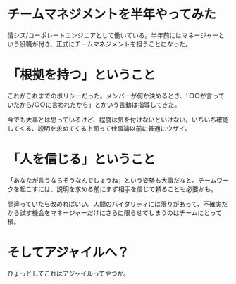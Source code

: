 # チームマネジメントを半年やってみた

情シス/コーポレートエンジニアとして働いている。半年前にはマネージャーという役職が付き、正式にチームマネジメントを担うことになった。

# 「根拠を持つ」ということ

これがこれまでのポリシーだった。メンバーが何か決めるとき、「○○が言っていたから/○○に言われたから」とかいう言動は指導してきた。

今でも大事とは思っているけど、程度は気を付けないといけない。いちいち確認してくる、説明を求めてくる上司って仕事論以前に普通にウザイ。

# 「人を信じる」ということ

「あなたが言うならそうなんでしょうね」という姿勢も大事だなと。チームワークを起こすには、説明を求める前にまず相手を信じて頼ることも必要かも。

間違っていたら改めればいい。人間のバイタリティには限りがあって、不確実だから試す機会をマネージャーだけにさらに限らせてしまうのはチームにとって損。

# そしてアジャイルへ？

ひょっとしてこれはアジャイルってやつか。